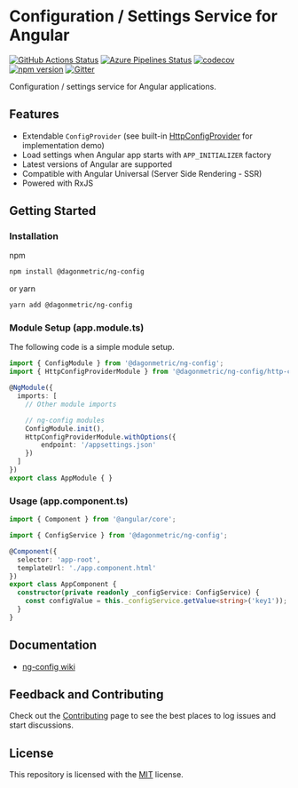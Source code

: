 # Configuration / Settings Service for Angular

[![GitHub Actions Status](https://github.com/DagonMetric/ng-config/workflows/Main%20Workflow/badge.svg)](https://github.com/DagonMetric/ng-config/actions)
[![Azure Pipelines Status](https://dev.azure.com/DagonMetric/ng-config/_apis/build/status/DagonMetric.ng-config?branchName=master)](https://dev.azure.com/DagonMetric/ng-config/_build/latest?definitionId=9&branchName=master)
[![codecov](https://codecov.io/gh/DagonMetric/ng-config/branch/master/graph/badge.svg)](https://codecov.io/gh/DagonMetric/ng-config)
[![npm version](https://img.shields.io/npm/v/@dagonmetric/ng-config.svg)](https://www.npmjs.com/package/@dagonmetric/ng-config)
[![Gitter](https://badges.gitter.im/DagonMetric/general.svg)](https://gitter.im/DagonMetric/general?utm_source=badge&utm_medium=badge&utm_campaign=pr-badge)

Configuration / settings service for Angular applications.

## Features

* Extendable `ConfigProvider` (see built-in [HttpConfigProvider](https://github.com/DagonMetric/ng-config/blob/master/modules/ng-config/http-config-provider/src/http-config-provider.ts) for implementation demo)
* Load settings when Angular app starts with `APP_INITIALIZER` factory
* Latest versions of Angular are supported
* Compatible with Angular Universal (Server Side Rendering - SSR)
* Powered with RxJS

## Getting Started

### Installation

npm

```bash
npm install @dagonmetric/ng-config
```

or yarn

```bash
yarn add @dagonmetric/ng-config
```

### Module Setup (app.module.ts)

The following code is a simple module setup.

```typescript
import { ConfigModule } from '@dagonmetric/ng-config';
import { HttpConfigProviderModule } from '@dagonmetric/ng-config/http-config-provider';

@NgModule({
  imports: [
    // Other module imports

    // ng-config modules
    ConfigModule.init(),
    HttpConfigProviderModule.withOptions({
        endpoint: '/appsettings.json'
    })
  ]
})
export class AppModule { }
```

### Usage (app.component.ts)

```typescript
import { Component } from '@angular/core';

import { ConfigService } from '@dagonmetric/ng-config';

@Component({
  selector: 'app-root',
  templateUrl: './app.component.html'
})
export class AppComponent {
  constructor(private readonly _configService: ConfigService) {
    const configValue = this._configService.getValue<string>('key1'));
  }
}
```

## Documentation

* [ng-config wiki](https://github.com/DagonMetric/ng-config/wiki)

## Feedback and Contributing

Check out the [Contributing](https://github.com/DagonMetric/ng-config/blob/master/CONTRIBUTING.md) page to see the best places to log issues and start discussions.

## License

This repository is licensed with the [MIT](https://github.com/DagonMetric/ng-config/blob/master/LICENSE) license.
